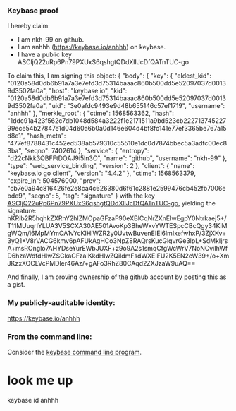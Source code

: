 ### Keybase proof

I hereby claim:

  * I am nkh-99 on github.
  * I am anhhh (https://keybase.io/anhhh) on keybase.
  * I have a public key ASCljQ22uRp6Pn79PXUxS6qshgtQDdXlIJcDfQATnTUC-go

To claim this, I am signing this object:
{
  "body": {
    "key": {
      "eldest_kid": "0120a58d0db6b91a7a3e7efd3d75314baaac860b500dd5e52097037d00139d3502fa0a",
      "host": "keybase.io",
      "kid": "0120a58d0db6b91a7a3e7efd3d75314baaac860b500dd5e52097037d00139d3502fa0a",
      "uid": "3e0afdc9493e9d48b655146c57ef1719",
      "username": "anhhh"
    },
    "merkle_root": {
      "ctime": 1568563362,
      "hash": "1ddc91a423f562c7db1048d584a3222f1e2171511a9bd523cb22271374522799ece54b27847e1d04d60a6b0a0d146e604d4bf8fc141e77ef3365be767a15d8e1",
      "hash_meta": "477ef8788431c452ed538ab579310c55510e1dc0d7874bbec5a3adfc00ec83ba",
      "seqno": 7402614
    },
    "service": {
      "entropy": "d22cNkk3QBFFtDOAJ9i5ln3O",
      "name": "github",
      "username": "nkh-99"
    },
    "type": "web_service_binding",
    "version": 2
  },
  "client": {
    "name": "keybase.io go client",
    "version": "4.4.2"
  },
  "ctime": 1568563379,
  "expire_in": 504576000,
  "prev": "cb7e0a94c816426fe2e8ca4c626380d6f61c2881e2599476cb452fb7006ebde9",
  "seqno": 5,
  "tag": "signature"
}
with the key [ASCljQ22uRp6Pn79PXUxS6qshgtQDdXlIJcDfQATnTUC-go](https://keybase.io/anhhh), yielding the signature:
hKRib2R5hqhkZXRhY2hlZMOpaGFzaF90eXBlCqNrZXnEIwEgpY0Ntrkaej5+/T11MUuqrIYLUA3V5SCXA30AE501AvoKp3BheWxvYWTESpcCBcQgy34KlMgWQm/i6MpMYmOA1vYcKIHiWZR2y0UvtwBuvenEIEl6lmIxefwhxP/3ZjXKv+3yQ1+V8rVACG6kmv6pAFUkAgHCo3NpZ8RAQrsKucGlqvrGe3lpL+SdMkIjrsA+msROnglo7AHYDseYurEWbJUXF+z9o9A2s1smqCfgWcWrV7NoNCviIhWfD6hzaWdfdHlwZSCkaGFzaIKkdHlwZQildmFsdWXEIFU2K5EN2cW39+/o+XmJKzxXOCLVcPMDler46Az/+gAFo3RhZ80CAqd2ZXJzaW9uAQ==

And finally, I am proving ownership of the github account by posting this as a gist.

### My publicly-auditable identity:

https://keybase.io/anhhh

### From the command line:

Consider the [keybase command line program](https://keybase.io/download).
# look me up
keybase id anhhh

